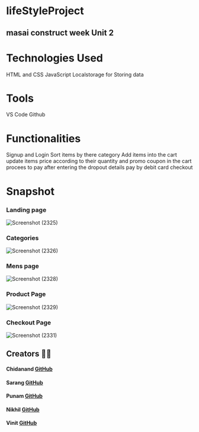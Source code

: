 # lifeStyleProject

## masai construct week Unit 2

# Technologies Used
HTML and CSS
JavaScript
Localstorage for Storing data

# Tools
VS Code
Github
# Functionalities
Signup and Login
Sort items by there category
Add items into the cart
update items price according to their quantity and promo coupon in the cart
procees to pay after entering the dropout details
pay by debit card
checkout
 # Snapshot
 ### Landing page
 ![Screenshot (2325)](https://user-images.githubusercontent.com/93377379/153642532-edb3c05a-9a9c-400f-bbdf-098b84f7bf99.png)
 ### Categories 
![Screenshot (2326)](https://user-images.githubusercontent.com/93377379/153642687-9da8a26b-5f52-439c-ae30-fc176f637de6.png)
  ### Mens page
![Screenshot (2328)](https://user-images.githubusercontent.com/93377379/153642798-da8dde02-57c6-40d3-96f1-cd738b6a3e31.png)

 ### Product Page
![Screenshot (2329)](https://user-images.githubusercontent.com/93377379/153642949-c0e2c0a7-b2b7-4f08-91a5-ebdb520c67c4.png)

 ### Checkout Page
![Screenshot (2331)](https://user-images.githubusercontent.com/93377379/153643038-711440d3-4e3d-4f5b-8dc1-fa97874a91c7.png)


## Creators  🤝🏻	

#### Chidanand  [GitHub](https://github.com/cSahu14) 

#### Sarang [GitHub](https://github.com/sarang999)

#### Punam [GitHub](https://github.com/Punammehra)

#### Nikhil [GitHub](https://github.com/NikhilTiwari29)

#### Vinit <a href = "https://github.com/vinitkr567"><span> GitHub</span>  </a> 
